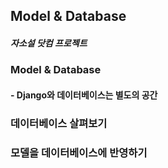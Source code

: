 ## Model & Database
##### 자소설 닷컴 프로젝트


### Model & Database
#### - Django와 데이터베이스는 별도의 공간

>> 
### 데이터베이스 살펴보기


### 모델을 데이터베이스에 반영하기
